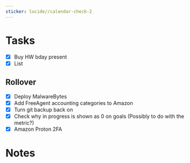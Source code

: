 ```yaml
---
sticker: lucide//calendar-check-2
---
```

# Tasks
- [x] Buy HW bday present
- [x] List
## Rollover
- [x] Deploy MalwareBytes
- [x] Add FreeAgent accounting categories to Amazon
- [x] Turn git backup back on
- [x] Check why in progress is shown as 0 on goals (Possibly to do with the metric?)
- [x] Amazon Proton 2FA

# Notes